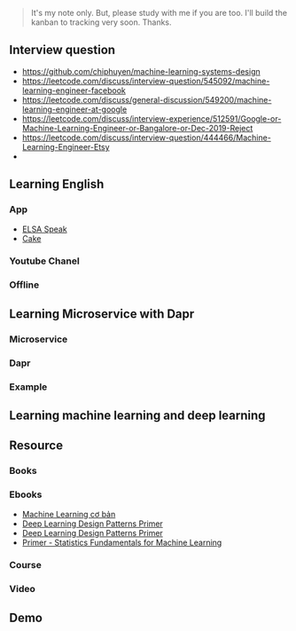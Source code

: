 > It's my note only. But, please study with me if you are too. I'll build the kanban to tracking very soon. Thanks.


## Interview question
- https://github.com/chiphuyen/machine-learning-systems-design
- https://leetcode.com/discuss/interview-question/545092/machine-learning-engineer-facebook
- https://leetcode.com/discuss/general-discussion/549200/machine-learning-engineer-at-google
- https://leetcode.com/discuss/interview-experience/512591/Google-or-Machine-Learning-Engineer-or-Bangalore-or-Dec-2019-Reject
- https://leetcode.com/discuss/interview-question/444466/Machine-Learning-Engineer-Etsy
- 

## Learning English

### App
- [ELSA Speak](https://elsaspeak.com/en/)
- [Cake](https://play.google.com/store/apps/details?id=me.mycake&hl=en)

### Youtube Chanel

### Offline

## Learning Microservice with Dapr

### Microservice

### Dapr

### Example

## Learning machine learning and deep learning

## Resource

### Books

### Ebooks

- [Machine Learning cơ bản](https://github.com/tiepvupsu/ebookMLCB)
- [Deep Learning Design Patterns Primer](https://github.com/GoogleCloudPlatform/keras-idiomatic-programmer/blob/master/books/deep-learning-design-patterns/Deep%20Learning%20Design%20Patterns%20Primer.pdf)
- [Deep Learning Design Patterns Primer](https://github.com/GoogleCloudPlatform/keras-idiomatic-programmer/blob/master/books/deep-learning-design-patterns/Deep%20Learning%20Design%20Patterns%20Primer.pdf)
- [Primer - Statistics Fundamentals for Machine Learning](https://github.com/GoogleCloudPlatform/keras-idiomatic-programmer/blob/master/handbooks/The%20Idiomatic%20Programmer%20-%20Statistics%20Primer.pdf)

### Course

### Video



## Demo


